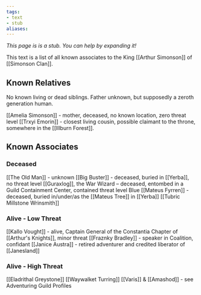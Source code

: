 ```yaml
---
tags: 
- text
- stub
aliases:
---
```


*This page is is a stub. You can help by expanding it!*

This text is a list of all known associates to the King [[Arthur Simonson]] of [[Simonson Clan]].

## Known Relatives
No known living or dead siblings. Father unknown, but supposedly a zeroth generation human.

[[Amelia Simonson]] - mother, deceased, no known location, zero threat level
[[Trxyi Emorin]] - closest living cousin, possible claimant to the throne, somewhere in the [[Illburn Forest]].

## Known Associates
### Deceased
[[The Old Man]] - unknown
[[Big Buster]] - deceased, buried in [[Yerba]], no threat level
[[Guraxlog]], the War Wizard – deceased, entombed in a Guild Containment Center, contained threat level Blue
[[Mateus Fyrren]] - deceased, buried in/under/as the [[Mateus Tree]] in [[Yerba]]
[[Tubric Millstone Wrinsmith]]

### Alive - Low Threat
[[Kallo Vought]] - alive, Captain General of the Constantia Chapter of [[Arthur's Knights]], minor threat
[[Fraznky Bradley]] - speaker in Coalition, confidant
[[Janice Austra]] - retired adventurer and credited liberator of [[Janesland]]

### Alive - High Threat
[[Eladrithal Greystone]]
[[Waywalket Turring]]
[[Varis]] & [[Amashod]] - see Adventuring Guild Profiles